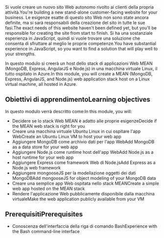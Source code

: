 <span data-ttu-id="d5c9f-101">Si vuole creare un nuovo sito Web autonomo rivolto ai clienti della propria attività.</span><span class="sxs-lookup"><span data-stu-id="d5c9f-101">You're building a new stand-alone customer-facing website for your business.</span></span> <span data-ttu-id="d5c9f-102">Le esigenze esatte di questo sito Web non sono state ancora definite, ma si sarà responsabili della creazione del sito in tutte le sue fasi.</span><span class="sxs-lookup"><span data-stu-id="d5c9f-102">The exact needs of this website haven't been defined yet, but you'll be responsible for creating the site from start to finish.</span></span> <span data-ttu-id="d5c9f-103">Si ha una sostanziale esperienza in JavaScript, quindi si vuole trovare una soluzione che consenta di sfruttare al meglio le proprie competenze.</span><span class="sxs-lookup"><span data-stu-id="d5c9f-103">You have substantial experience in JavaScript, so you want to find a solution that will play well to your strengths.</span></span>

<span data-ttu-id="d5c9f-104">In questo modulo si creerà un host dello stack di applicazioni Web MEAN (MongoDB, Express, AngularJS e Node.js) in una macchina virtuale Linux, il tutto ospitato in Azure.</span><span class="sxs-lookup"><span data-stu-id="d5c9f-104">In this module, you will create a MEAN (MongoDB, Express, AngularJS, and Node.js) web application stack host on a Linux virtual machine, all hosted in Azure.</span></span>

## <a name="learning-objectives"></a><span data-ttu-id="d5c9f-105">Obiettivi di apprendimento</span><span class="sxs-lookup"><span data-stu-id="d5c9f-105">Learning objectives</span></span>
<span data-ttu-id="d5c9f-106">In questo modulo verrà descritto come:</span><span class="sxs-lookup"><span data-stu-id="d5c9f-106">In this module, you will:</span></span>

- <span data-ttu-id="d5c9f-107">Decidere se lo stack Web MEAN è adatto alle proprie esigenze</span><span class="sxs-lookup"><span data-stu-id="d5c9f-107">Decide if the MEAN web stack is right for you</span></span>
- <span data-ttu-id="d5c9f-108">Creare una macchina virtuale Ubuntu Linux in cui ospitare l'app Web</span><span class="sxs-lookup"><span data-stu-id="d5c9f-108">Create an Ubuntu Linux VM to host your web app</span></span>
- <span data-ttu-id="d5c9f-109">Aggiungere MongoDB come archivio dati per l'app Web</span><span class="sxs-lookup"><span data-stu-id="d5c9f-109">Add MongoDB as a data store for your web app</span></span>
- <span data-ttu-id="d5c9f-110">Aggiungere Node.js come runtime host dell'app Web</span><span class="sxs-lookup"><span data-stu-id="d5c9f-110">Add Node.js as a host runtime for your web app</span></span>
- <span data-ttu-id="d5c9f-111">Aggiungere Express come framework Web di Node.js</span><span class="sxs-lookup"><span data-stu-id="d5c9f-111">Add Express as a Node.js web framework</span></span>
- <span data-ttu-id="d5c9f-112">Aggiungere mongooseJS per la modellazione oggetti dei dati MongoDB</span><span class="sxs-lookup"><span data-stu-id="d5c9f-112">Add mongooseJS for object modeling of your MongoDB data</span></span>
- <span data-ttu-id="d5c9f-113">Creare una semplice app Web ospitata nello stack MEAN</span><span class="sxs-lookup"><span data-stu-id="d5c9f-113">Create a simple web app hosted on the MEAN stack</span></span>
- <span data-ttu-id="d5c9f-114">Rendere l'applicazione Web pubblicamente disponibile dalla macchina virtuale</span><span class="sxs-lookup"><span data-stu-id="d5c9f-114">Make the web application publicly available from your VM</span></span>

## <a name="prerequisites"></a><span data-ttu-id="d5c9f-115">Prerequisiti</span><span class="sxs-lookup"><span data-stu-id="d5c9f-115">Prerequisites</span></span>

- <span data-ttu-id="d5c9f-116">Conoscenza dell'interfaccia della riga di comando Bash</span><span class="sxs-lookup"><span data-stu-id="d5c9f-116">Experience with the Bash command-line interface</span></span>